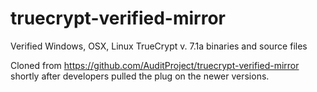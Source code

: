 truecrypt-verified-mirror
=========================

Verified Windows, OSX, Linux TrueCrypt v. 7.1a binaries and source files

Cloned from https://github.com/AuditProject/truecrypt-verified-mirror shortly after developers pulled the plug on the newer versions.

